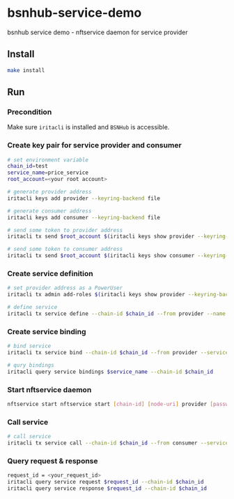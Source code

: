 # bsnhub-service-demo
bsnhub service demo - nftservice daemon for service provider

## Install
```bash
make install
```

## Run

### Precondition

Make sure `iritacli` is installed and `BSNHub` is accessible.

### Create key pair for service provider and consumer
```bash
# set environment variable
chain_id=test
service_name=price_service
root_account=<your root account>

# generate provider address
iritacli keys add provider --keyring-backend file

# generate consumer address
iritacli keys add consumer --keyring-backend file

# send some token to provider address
iritacli tx send $root_account $(iritacli keys show provider --keyring-backend file -o json | jq -r '.address') 1000000point --chain-id $chain_id -b block -y

# send some token to consumer address
iritacli tx send $root_account $(iritacli keys show consumer --keyring-backend file -o json | jq -r '.address') 1000000point --chain-id $chain_id -b block -y
```

### Create service definition
```bash
# set provider address as a PowerUser
iritacli tx admin add-roles $(iritacli keys show provider --keyring-backend file -o json | jq -r '.address') PowerUser --chain-id $chain_id -b block -y --from $root_account

# define service
iritacli tx service define --chain-id $chain_id --from provider --name $service_name --description="provide token price" --tags=price --schemas=nftservice/service/service_definition.json -b block -y --keyring-backend file
```

### Create service binding
```bash
# bind service
iritacli tx service bind --chain-id $chain_id --from provider --service-name $service_name --deposit=100000point --qos=50 --pricing nftservice/service/service_pricing.json -b block -y --keyring-backend file

# qury bindings
iritacli query service bindings $service_name --chain-id $chain_id
```

### Start nftservice daemon
```bash
nftservice start nftservice start [chain-id] [node-uri] provider [password] binance
```

### Call service
```bash
# call service
iritacli tx service call --chain-id $chain_id --from consumer --service-name $service_name --data "{\"base\":\"iris\",\"quote\":\"usdt\"}" --providers $(iritacli keys show provider --keyring-backend file -o json | jq -r '.address') --service-fee-cap 1point --timeout 50 --frequency 5 -b block -y --keyring-backend file
```

### Query request & response
```bash
request_id = <your_request_id>
iritacli query service request $request_id --chain-id $chain_id
iritacli query service response $request_id --chain-id $chain_id
```
